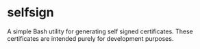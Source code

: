 # selfsign

A simple Bash utility for generating self signed certificates. These certificates are intended purely for development 
purposes.
